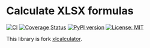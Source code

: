 # Calculate XLSX formulas

[![CI](https://github.com/devind-team/xlsx_evaluate/workflows/Release/badge.svg)](https://github.com/devind-team/devind-django-dictionaries/actions)
[![Coverage Status](https://coveralls.io/repos/github/devind-team/xlsx_evaluate/badge.svg?branch=main)](https://coveralls.io/github/devind-team/devind-django-dictionaries?branch=main)
[![PyPI version](https://badge.fury.io/py/xlsx_evaluate.svg)](https://badge.fury.io/py/xlsx_evaluate)
[![License: MIT](https://img.shields.io/badge/License-MIT-success.svg)](https://opensource.org/licenses/MIT)


This library is fork [xlcalculator](https://github.com/bradbase/xlcalculator).

